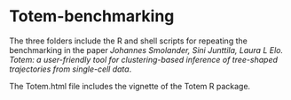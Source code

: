 # Totem-benchmarking

The three folders include the R and shell scripts for repeating the benchmarking in the 
paper *Johannes Smolander, Sini Junttila, Laura L Elo. Totem: a user-friendly tool for clustering-based inference of tree-shaped trajectories from single-cell data*.

The Totem.html file includes the vignette of the Totem R package.
